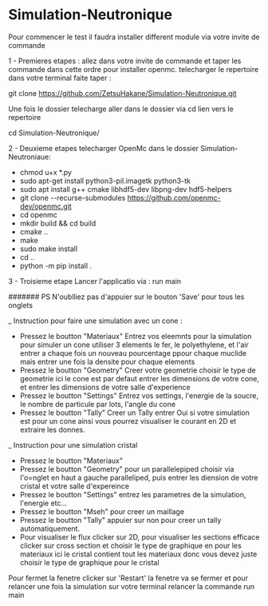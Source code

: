 # Simulation-Neutronique
Pour commencer le test il faudra installer different module via votre invite de commande 

1 - Premieres etapes : allez dans votre invite de commande et taper les commande dans cette ordre pour installer openmc.
telecharger le repertoire dans votre terminal faite taper :

git clone https://github.com/ZetsuHakane/Simulation-Neutronique.git

Une fois le dossier telecharge aller dans le dossier via cd lien vers le repertoire 

cd Simulation-Neutronique/

2 - Deuxieme etapes telecharger OpenMc dans le dossier Simulation-Neutroniaue:

- chmod u+x *.py
- sudo apt-get install python3-pil.imagetk  python3-tk
- sudo apt install g++ cmake libhdf5-dev libpng-dev hdf5-helpers
- git clone --recurse-submodules https://github.com/openmc-dev/openmc.git
- cd openmc
- mkdir build && cd build
- cmake ..
- make
- sudo make install
- cd ..
- python -m pip install .

3 - Troisieme etape 
Lancer l'applicatio via :
run main 

####### PS N'oublliez pas d'appuier sur le bouton 'Save' pour tous les onglets

_ Instruction pour faire une simulation avec un cone : 

- Pressez le boutton "Materiaux" Entrez vos eleemnts pour la simulation pour simuler un cone utiliser 3 elements le fer, le polyethylene, et l'air entrer a chaque fois un nouveau pourcentage ppour chaque muclide mais entrer une fois la densite pour chaque elements
- Pressez le boutton "Geometry" Creer votre geometrie choisir le type de geometrie ici le cone est par defaut entrer les dimensions de votre cone, et entrer les dimensions de votre salle d'experience
- Pressez le boutton "Settings" Entrez vos settings, l'energie de la soucre, le nombre de particule par lots, l'angle du cone
- Pressez le boutton "Tally" Creer un Tally entrer Oui si votre simulation est pour un cone ainsi vous pourrez visualiser le courant en 2D et extraire les donnes.
  
_ Instruction pour une simulation cristal 

- Pressez le boutton "Materiaux"
- Pressez le boutton "Geometry" pour un parallelepiped choisir via l'o=nglet en haut a gauche paralleliped, puis entrer les diension de votre cristal et votre salle d'expereince 
- Pressez le boutton "Settings" entrez les parametres de la simulation, l'energie etc...
- Pressez le boutton "Mseh" pour creer un maillage
- Pressez le boutton "Tally" appuier sur non pour creer un tally automatiquement.
- Pour visualiser le flux clicker sur 2D, pour visualiser les sections efficace clicker sur cross section et choisir le type de graphique en pour les materiaux ici le cristal contient tout les materiaux donc vous devez juste choisir le type de graphique pour le cristal

Pour fermet la fenetre clicker sur 'Restart' la fenetre va se fermer et pour relancer une fois la simulation sur votre terminal relancer la commande 
run main 
